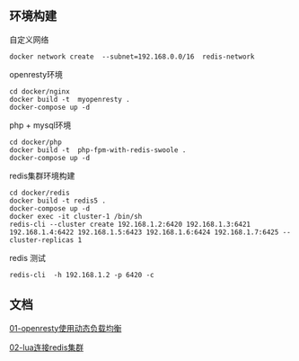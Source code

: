 
## 环境构建
自定义网络
```shell 
docker network create  --subnet=192.168.0.0/16  redis-network
```

openresty环境
```shell 
cd docker/nginx
docker build -t  myopenresty . 
docker-compose up -d
```

php + mysql环境
```shell 
cd docker/php
docker build -t  php-fpm-with-redis-swoole .
docker-compose up -d
```


redis集群环境构建
```shell 
cd docker/redis
docker build -t redis5 .
docker-compose up -d
docker exec -it cluster-1 /bin/sh
redis-cli --cluster create 192.168.1.2:6420 192.168.1.3:6421 192.168.1.4:6422 192.168.1.5:6423 192.168.1.6:6424 192.168.1.7:6425 --cluster-replicas 1
```

redis 测试
```shell  
redis-cli  -h 192.168.1.2 -p 6420 -c
```


## 文档

[01-openresty使用动态负载均衡](01-openresty使用动态负载均衡.md)

[02-lua连接redis集群](02-lua连接redis集群.md)